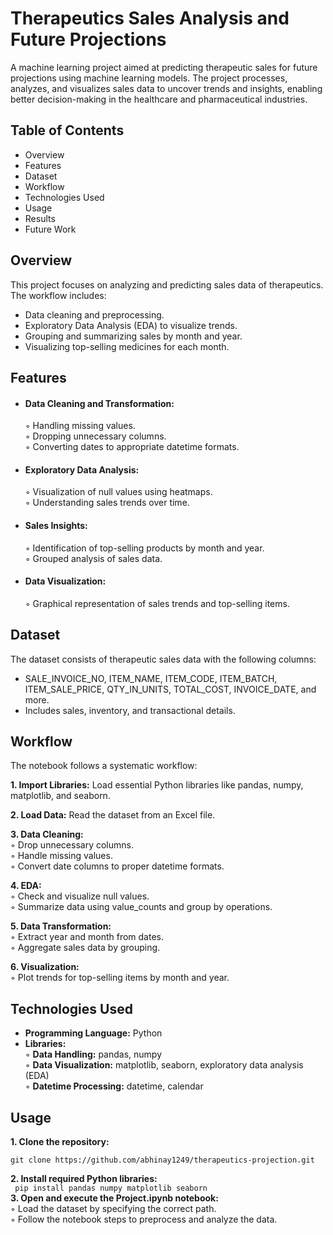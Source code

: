 # Therapeutics Sales Analysis and Future Projections
A machine learning project aimed at predicting therapeutic sales for future projections using machine learning models. The project processes, analyzes, and visualizes sales data to uncover trends and insights, enabling better decision-making in the healthcare and pharmaceutical industries.

## Table of Contents
- Overview
- Features
- Dataset
- Workflow
- Technologies Used
- Usage
- Results
- Future Work

## Overview
This project focuses on analyzing and predicting sales data of therapeutics. The workflow includes:

- Data cleaning and preprocessing.
- Exploratory Data Analysis (EDA) to visualize trends.
- Grouping and summarizing sales by month and year.
- Visualizing top-selling medicines for each month.

## Features 

- #### Data Cleaning and Transformation:
   
  ◦ Handling missing values.  
  ◦ Dropping unnecessary columns.  
  ◦ Converting dates to appropriate datetime formats.

- #### Exploratory Data Analysis:
    
  ◦ Visualization of null values using heatmaps.  
  ◦ Understanding sales trends over time.
  
- #### Sales Insights:
    
  ◦ Identification of top-selling products by month and year.  
  ◦ Grouped analysis of sales data.

- #### Data Visualization:
    
  ◦ Graphical representation of sales trends and top-selling items.  
## Dataset
The dataset consists of therapeutic sales data with the following columns:

- SALE_INVOICE_NO, ITEM_NAME, ITEM_CODE, ITEM_BATCH, ITEM_SALE_PRICE, QTY_IN_UNITS, TOTAL_COST, INVOICE_DATE, and more.
- Includes sales, inventory, and transactional details.
 
## Workflow
The notebook follows a systematic workflow:

**1. Import Libraries:** Load essential Python libraries like pandas, numpy, matplotlib, and seaborn.  

**2. Load Data:** Read the dataset from an Excel file.  

**3. Data Cleaning:**  
     ◦ Drop unnecessary columns.  
     ◦ Handle missing values.  
     ◦ Convert date columns to proper datetime formats.  
     
**4. EDA:**  
     ◦ Check and visualize null values.  
     ◦ Summarize data using value_counts and group by operations.
     
**5. Data Transformation:**  
     ◦ Extract year and month from dates.  
     ◦ Aggregate sales data by grouping.  
     
**6. Visualization:**   
     ◦ Plot trends for top-selling items by month and year.  
     
## Technologies Used
- **Programming Language:** Python
- **Libraries:**  
    ◦ **Data Handling:** pandas, numpy  
    ◦ **Data Visualization:** matplotlib, seaborn, exploratory data analysis (EDA)  
    ◦ **Datetime Processing:** datetime, calendar

## Usage  
**1. Clone the repository:**  
   ```
   git clone https://github.com/abhinay1249/therapeutics-projection.git
   ```

**2. Install required Python libraries:**  
    ``` 
    pip install pandas numpy matplotlib seaborn
    ```  
**3. Open and execute the Project.ipynb notebook:**  
      ◦ Load the dataset by specifying the correct path.  
      ◦ Follow the notebook steps to preprocess and analyze the data.  




